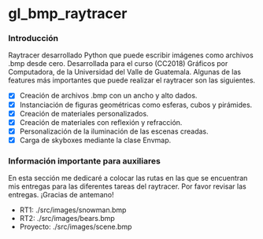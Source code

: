 # gl_bmp_raytracer

### Introducción

Raytracer desarrollado Python que puede escribir imágenes como archivos .bmp desde cero. Desarrollada
para el curso (CC2018) Gráficos por Computadora, de la Universidad del Valle de Guatemala. Algunas de
las features más importantes que puede realizar el raytracer son las siguientes.

- [x] Creación de archivos .bmp con un ancho y alto dados.
- [x] Instanciación de figuras geométricas como esferas, cubos y pirámides.
- [x] Creación de materiales personalizados.
- [x] Creación de materiales con reflexión y refracción.
- [x] Personalización de la iluminación de las escenas creadas.
- [x] Carga de skyboxes mediante la clase Envmap.

### Información importante para auxiliares

En esta sección me dedicaré a colocar las rutas en las que se encuentran mis entregas para las diferentes
tareas del raytracer. Por favor revisar las entregas. ¡Gracias de antemano!

- RT1: ./src/images/snowman.bmp
- RT2: ./src/images/bears.bmp
- Proyecto: ./src/images/scene.bmp
